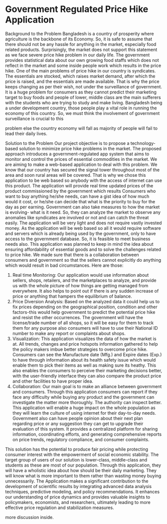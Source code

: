 # Government Regulated Price Hike Application

Background to the Problem
Bangladesh is a country of prosperity where agriculture is the backbone of its Economy.
So, it is safe to assume that there should not be any hassle for anything in the market,
especially food related products. Surprisingly, the market does not support this statement
as we face severe price hike problem in our daily life. The government provides
statistical data about our own growing food staffs which does not reflect in the market
and some inside people work which results in the price hike.
One of the main problems of price hike in our country is syndicates. The essentials are
stocked, which raises market demand, after which the price is raised, and the essentials
are made available. That is why the price keeps changing as per their wish, not under the
surveillance of government. It is a huge problem for consumers as they cannot predict
their marketing target to buy foods and people of lower, middle class are the main
sufferers with the students who are trying to study and make living. Bangladesh being a
under development country, those people play a vital role in running the economy of this
country. So, we must think the involvement of government surveillance is crucial to this

problem else the country economy will fall as majority of people will fail to lead their
daily lives.


Solution to the Problem
Our project objective is to propose a technology-based solution to minimize price hike
problems in the market. The proposed approach introduces a government-regulated app
system that aims to monitor and control the prices of essential commodities in the market.
We are aiming to make a web-based application to deal with this problem. We know that
our country has secured the signal tower throughout most of the area and soon rural areas
will be covered. That is why we chose this application to be web based so anybody with
the access of internet can use this product. The application will provide real time updated
prices of the product commissioned by the government which results Consumers who
want to buy anything he/she needs, can have a gist idea of how much would it cost, or
he/she can decide that what is the priority to buy for the day as per earning. Government
can also take measures to how the market is evolving- what is it need. So, they can
analyze the market to observe any anomalies like syndicates are involved or not and can
catch the threat easily. The application will be very light and does not require vastly
invested money. As the application will be web based so all it would require software and
servers which is already being used by the government, only to have access to the
government database. So, it is feasible to meet business needs also.
This application was planned to keep in mind the idea about ensuring affordability of
essential goods and to solve the challenges related to price hike. We made sure that there
is a collaboration between consumers and government so that the sellers cannot explicitly
do anything which would result in bad circumstances. Here are those:
1. Real time Monitoring:
Our application would use information about sellers, shops, retailers, and the
marketplaces to analyze, and provide us with the whole picture of how things are getting
managed from everywhere. It also helps to point out if there is any sudden increase of
price or anything that hampers the equilibrium of balance.
2. Price Diversion Analysis:
Based on the analyzed data it could help us to fix prices depending on the geographical
position, condition and other factors-this would help government to predict the potential
price hike and resist the other occurrences. The government will have the license/trade
number of all shops, so it will be easy for them to track them for any purpose also
consumers will have to use their National ID number to make any report or complaints
about shops.
3. Visualization:
This application visualizes the data of how the market is at. All trends, changes and price
hotspots information gathered to help the policy makers imbue better strategies to
overcome price hike. Consumers can see the Manufacture date (Mfg.) and Expire dates
(Exp.) to have through information about its health safety issue which would enable them
to pick their items as well as making sure its heathy. This also enables the consumers to
perceive their marketing decisions better, with the user-friendly interface they can also
compare the product price and other facilities to have proper idea.
4. Collaboration:
Our main goal is to make an alliance between government and consumers. Through this
application consumers can report if they face any difficulty while buying any product and
the government can investigate the matter more thoroughly. The authority can inspect
better. This application will enable a huge impact on the whole population as they will
learn the culture of using internet for their day-to-day needs. Government also can have
people opinion about their next plan regarding price or any suggestion they can get to
upgrade their evaluation of this system. It provides a centralized platform for sharing
information, coordinating efforts, and generating comprehensive reports on price trends,
regulatory compliance, and consumer complaints.


This solution has the potential to produce fair pricing while protecting consumer interest
with the empowerment of social economic stability.
The target group of users of our solution is lower-class, middle-class and students as
these are most of our population. Through this application, they will have a wholistic idea
about how should be their daily marketing. They will know what is more important to
them rather than wasting money buying unnecessarily.
The Application makes a significant contribution to the development of scientific results
by integrating advanced data analysis techniques, predictive modeling, and policy
recommendations. It enhances our understanding of price dynamics and provides
valuable insights to policymakers, economists, and researchers, ultimately leading to
more effective price regulation and stabilization measures.

more discussion inside. 
